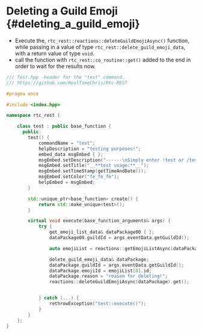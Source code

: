 Deleting a Guild Emoji {#deleting_a_guild_emoji}
============
- Execute the, `rtc_rest::reactions::deleteGuildEmojiAsync()` function, while passing in a value of type `rtc_rest::delete_guild_emoji_data`, with a return value of type `void`.
- call the function with `rtc_rest::co_routine::get()` added to the end in order to wait for the results now.

```cpp
/// Test.hpp -header for the "test" command.
/// https://github.com/RealTimeChris/Rtc-REST

#pragma once

#include <index.hpp>

namespace rtc_rest {

	class test : public base_function {
	  public:
		test() {
			commandName = "test";
			helpDescription = "testing purposes!";
			embed_data msgEmbed { };
			msgEmbed.setDescription("------\nSimply enter !test or /test!\n------");
			msgEmbed.setTitle("__**test usage:**__");
			msgEmbed.setTimeStamp(getTimeAndDate());
			msgEmbed.setColor("fe_fe_fe");
			helpEmbed = msgEmbed;
		}

		std::unique_ptr<base_function> create() {
			return std::make_unique<test>();
		}

		virtual void execute(base_function_arguments& args) {
			try {
				get_emoji_list_data& dataPackage00 { };
				dataPackage00.guildId = args.eventData.getGuildId();

				auto emojiList = reactions::getEmojiListAsync(dataPackage00).get();

				delete_guild_emoji_data& dataPackage;
				dataPackage.guildId = args.eventData.getGuildId();
				dataPackage.emojiId = emojiList[0].id;
				dataPackage.reason = "reason for deleting!";
				reactions::deleteGuildEmojiAsync(dataPackage).get();


			} catch (...) {
				rethrowException("test::execute()");
			}
		}
	};
}
```
